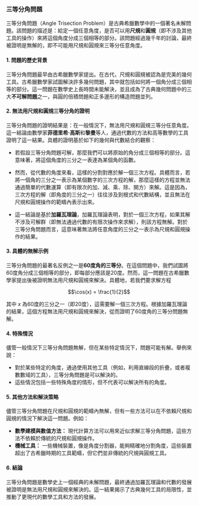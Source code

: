 ### **三等分角問題**

三等分角問題（Angle Trisection Problem）是古典希臘數學中的一個著名未解問題。該問題的描述是：給定一個任意角度，是否可以用**尺規**和**圓規**（即不涉及其他工具的操作）來將這個角度分成三個相等的部分。該問題經過幾千年的討論，最終被證明是無解的，即不可能用尺規和圓規來三等分任意角度。

#### **1. 問題的歷史背景**

三等分角問題最早由古希臘數學家提出。在古代，尺規和圓規被認為是完美的幾何工具。古希臘數學家試圖解決許多幾何問題，其中就包括如何將一個角分成三個相等的部分。這一問題在數學史上長時間未能解決，並且成為了古典幾何問題中的三大**不可解問題**之一，與圓的倍積問題和正多邊形的構造問題並列。

#### **2. 無法用尺規和圓規三等分角的證明**

三等分角問題的證明結果是：在一般情況下，無法用尺規和圓規三等分任意角度。這一結論由數學家**菲德里希·高斯**和**黎曼**等人，通過代數的方法和高等數學的工具證明了這一結果。具體的證明基於如下的幾何與代數結合的觀察：

- 若假設三等分角問題可解，那麼我們可以將原始的角分成三個相等的部分。這意味著，將這個角度的三分之一表達為某個角的函數。

- 然而，從代數的角度來看，這樣的分割對應於解一個三次方程。具體而言，若將一個角的三分之一表示為某個數字的三次方程的解，那麼這樣的方程並無法通過簡單的代數運算（即有限次的加、減、乘、除、開方）來解。這是因為，三次方程的解（即角度的三分之一）往往涉及到根式和代數結構，並且無法在尺規和圓規操作的範疇內表示出來。

- 這一結論是基於**加羅瓦理論**，加羅瓦理論表明，對於一個三次方程，如果其解不涉及可解群（即無法通過代數的有限次操作來求解），則該方程無解。對於三等分角問題而言，這意味著無法將任意角度的三分之一表示為尺規和圓規操作的結果。

#### **3. 具體的無解示例**

三等分角問題的最著名反例之一是**60度角的三等分**。在這個問題中，我們試圖將60度角分成三個相等的部分，即每部分應該是20度。然而，這一問題在古希臘數學家提出後被證明無法用尺規和圓規來解決。具體地，若我們要求解方程

$$\cos(x) = \frac{1}{2}$$

其中  $x$  為60度的三分之一（即20度），這需要解一個三次方程。根據加羅瓦理論的結果，這個方程無法用尺規和圓規來解決，從而證明了60度角的三等分問題無解。

#### **4. 特殊情況**

儘管一般情況下三等分角問題無解，但在某些特定情況下，問題可能有解。舉例來說：

- 對於某些特定的角度，通過使用其他工具（例如，利用直線段的折疊，或者複數數域的工具），三等分角問題是可以解決的。
- 這些情況包括一些特殊角度的情形，但不代表可以解決所有的角度。

#### **5. 其他方法和解決策略**

儘管三等分角問題在尺規和圓規的範疇內無解，但有一些方法可以在不依賴尺規和圓規的情況下解決這一問題。例如：

- **數學建模與數值方法：** 現代計算方法可以用來近似求解三等分角問題，這些方法不依賴於傳統的尺規和圓規操作。
- **機械工具：** 一些機械裝置，像是角度分割器，能夠精確地分割角度，這些裝置超出了古希臘時期的工具範疇，但它們並非傳統的尺規與圓規工具。

#### **6. 結論**

三等分角問題是數學史上一個經典的未解問題，最終通過加羅瓦理論和代數的發展被證明是無法用尺規和圓規來解決的。這一結果揭示了古典幾何工具的局限性，並推動了更現代的數學工具和方法的發展。